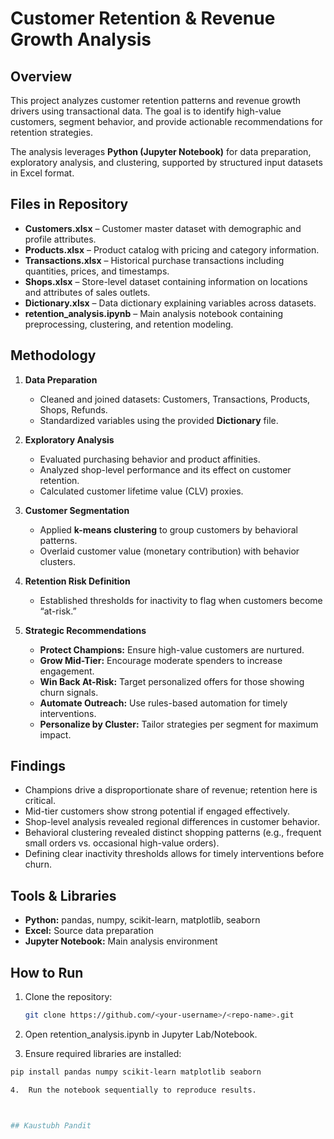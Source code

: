 # Customer Retention & Revenue Growth Analysis  

## Overview  
This project analyzes customer retention patterns and revenue growth drivers using transactional data. The goal is to identify high-value customers, segment behavior, and provide actionable recommendations for retention strategies.  

The analysis leverages **Python (Jupyter Notebook)** for data preparation, exploratory analysis, and clustering, supported by structured input datasets in Excel format.  

## Files in Repository  
- **Customers.xlsx** – Customer master dataset with demographic and profile attributes.  
- **Products.xlsx** – Product catalog with pricing and category information.  
- **Transactions.xlsx** – Historical purchase transactions including quantities, prices, and timestamps.  
- **Shops.xlsx** – Store-level dataset containing information on locations and attributes of sales outlets.  
- **Dictionary.xlsx** – Data dictionary explaining variables across datasets.  
- **retention_analysis.ipynb** – Main analysis notebook containing preprocessing, clustering, and retention modeling.  

## Methodology  
1. **Data Preparation**  
   - Cleaned and joined datasets: Customers, Transactions, Products, Shops, Refunds.  
   - Standardized variables using the provided **Dictionary** file.  

2. **Exploratory Analysis**  
   - Evaluated purchasing behavior and product affinities.  
   - Analyzed shop-level performance and its effect on customer retention.  
   - Calculated customer lifetime value (CLV) proxies.  

3. **Customer Segmentation**  
   - Applied **k-means clustering** to group customers by behavioral patterns.  
   - Overlaid customer value (monetary contribution) with behavior clusters.  

4. **Retention Risk Definition**  
   - Established thresholds for inactivity to flag when customers become “at-risk.”  

5. **Strategic Recommendations**  
   - **Protect Champions:** Ensure high-value customers are nurtured.  
   - **Grow Mid-Tier:** Encourage moderate spenders to increase engagement.  
   - **Win Back At-Risk:** Target personalized offers for those showing churn signals.  
   - **Automate Outreach:** Use rules-based automation for timely interventions.  
   - **Personalize by Cluster:** Tailor strategies per segment for maximum impact.  

## Findings  
- Champions drive a disproportionate share of revenue; retention here is critical.  
- Mid-tier customers show strong potential if engaged effectively.  
- Shop-level analysis revealed regional differences in customer behavior.  
- Behavioral clustering revealed distinct shopping patterns (e.g., frequent small orders vs. occasional high-value orders).  
- Defining clear inactivity thresholds allows for timely interventions before churn.  

## Tools & Libraries  
- **Python:** pandas, numpy, scikit-learn, matplotlib, seaborn  
- **Excel:** Source data preparation  
- **Jupyter Notebook:** Main analysis environment  

## How to Run  
1. Clone the repository:  
   ```bash
   git clone https://github.com/<your-username>/<repo-name>.git

2.	Open retention_analysis.ipynb in Jupyter Lab/Notebook.

3.	Ensure required libraries are installed:
   ```bash
   pip install pandas numpy scikit-learn matplotlib seaborn

4.	Run the notebook sequentially to reproduce results.



## Kaustubh Pandit 
